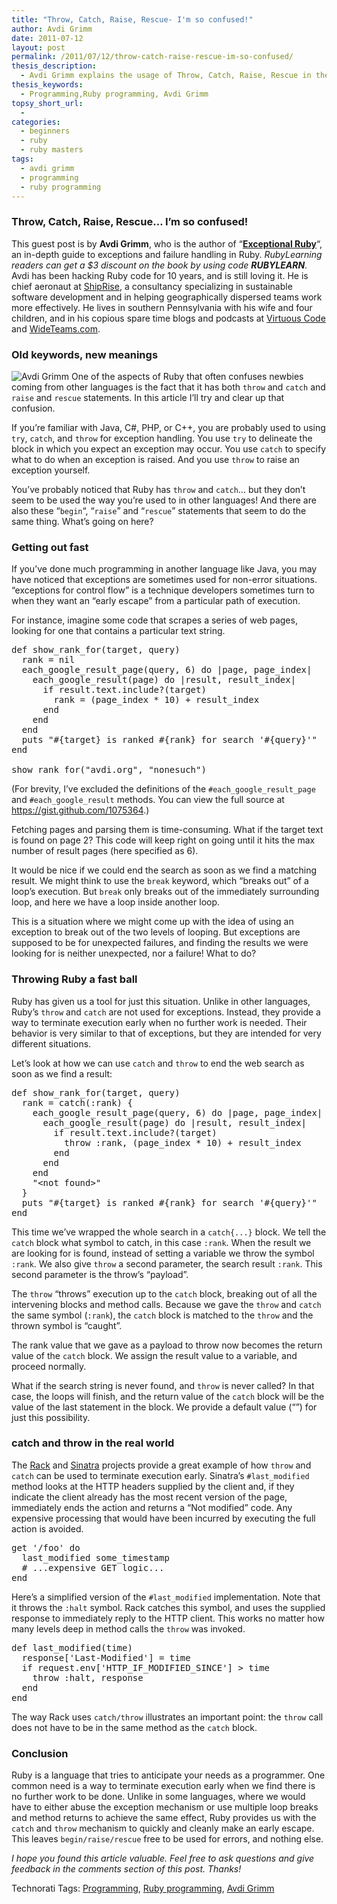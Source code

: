 ```yaml
---
title: "Throw, Catch, Raise, Rescue- I'm so confused!"
author: Avdi Grimm
date: 2011-07-12
layout: post
permalink: /2011/07/12/throw-catch-raise-rescue-im-so-confused/
thesis_description:
  - Avdi Grimm explains the usage of Throw, Catch, Raise, Rescue in the Ruby programming language.
thesis_keywords:
  - Programming,Ruby programming, Avdi Grimm
topsy_short_url:
  - 
categories:
  - beginners
  - ruby
  - ruby masters
tags:
  - avdi grimm
  - programming
  - ruby programming
---
```

<div>
  <h3>
    Throw, Catch, Raise, Rescue&#8230; I&#8217;m so confused!
  </h3>
  
  <p class="update">
    This guest post is by <strong>Avdi Grimm</strong>, who is the author of &#8220;<strong><a href="http://exceptionalruby.com/">Exceptional Ruby</a></strong>&#8220;, an in-depth guide to exceptions and failure handling in Ruby. <em>RubyLearning readers can get a $3 discount on the book by using code <strong>RUBYLEARN</strong></em>. Avdi has been hacking Ruby code for 10 years, and is still loving it. He is chief aeronaut at <a href="http://shiprise.net/">ShipRise</a>, a consultancy specializing in sustainable software development and in helping geographically dispersed teams work more effectively. He lives in southern Pennsylvania with his wife and four children, and in his copious spare time blogs and podcasts at <a href="http://avdi.org/devblog/">Virtuous Code</a> and <a href="http://wideteams.com/">WideTeams.com</a>.
  </p>
  
  <h3>
    Old keywords, new meanings
  </h3>
  
  <p class="block">
    <img class="alignright" src="http://rubylearning.com/images/avdig.jpg" alt="Avdi Grimm" /> <span class="drop_cap">O</span>ne of the aspects of Ruby that often confuses newbies coming from other languages is the fact that it has both <code>throw</code> and <code>catch</code> and <code>raise</code> and <code>rescue</code> statements. In this article I&#8217;ll try and clear up that confusion.
  </p>
  
  <p>
    If you’re familiar with Java, C#, PHP, or C++, you are probably used to using <code>try</code>, <code>catch</code>, and <code>throw</code> for exception handling. You use <code>try</code> to delineate the block in which you expect an exception may occur. You use <code>catch</code> to specify what to do when an exception is raised. And you use <code>throw</code> to raise an exception yourself.
  </p>
  
  <p>
    You&#8217;ve probably noticed that Ruby has <code>throw</code> and <code>catch</code>&#8230; but they don&#8217;t seem to be used the way you&#8217;re used to in other languages! And there are also these &#8220;<code>begin</code>&#8220;, &#8220;<code>raise</code>&#8221; and &#8220;<code>rescue</code>&#8221; statements that seem to do the same thing. What&#8217;s going on here?
  </p>
  
  <h3>
    Getting out fast
  </h3>
  
  <p>
    If you’ve done much programming in another language like Java, you may have noticed that exceptions are sometimes used for non-error situations. &#8220;exceptions for control flow&#8221; is a technique developers sometimes turn to when they want an &#8220;early escape&#8221; from a particular path of execution.
  </p>
  
  <p>
    For instance, imagine some code that scrapes a series of web pages, looking for one that contains a particular text string.
  </p>
  
  <pre>def show_rank_for(target, query)
  rank = nil
  each_google_result_page(query, 6) do |page, page_index|
    each_google_result(page) do |result, result_index|
      if result.text.include?(target)
        rank = (page_index * 10) + result_index
      end
    end
  end
  puts "#{target} is ranked #{rank} for search '#{query}'"
end

show_rank_for("avdi.org", "nonesuch")</pre>
  
  <p>
    (For brevity, I&#8217;ve excluded the definitions of the <code>#each_google_result_page</code> and <code>#each_google_result</code> methods. You can view the full source at <a href="https://gist.github.com/1075364">https://gist.github.com/1075364</a>.)
  </p>
  
  <p>
    Fetching pages and parsing them is time-consuming. What if the target text is found on page 2? This code will keep right on going until it hits the max number of result pages (here specified as 6).
  </p>
  
  <p>
    It would be nice if we could end the search as soon as we find a matching result. We might think to use the <code>break</code> keyword, which &#8220;breaks out&#8221; of a loop&#8217;s execution. But <code>break</code> only breaks out of the immediately surrounding loop, and here we have a loop inside another loop.
  </p>
  
  <p>
    This is a situation where we might come up with the idea of using an exception to break out of the two levels of looping. But exceptions are supposed to be for unexpected failures, and finding the results we were looking for is neither unexpected, nor a failure! What to do?
  </p>
  
  <h3>
    Throwing Ruby a fast ball
  </h3>
  
  <p>
    Ruby has given us a tool for just this situation. Unlike in other languages, Ruby&#8217;s <code>throw</code> and <code>catch</code> are not used for exceptions. Instead, they provide a way to terminate execution early when no further work is needed. Their behavior is very similar to that of exceptions, but they are intended for very different situations.
  </p>
  
  <p>
    Let&#8217;s look at how we can use <code>catch</code> and <code>throw</code> to end the web search as soon as we find a result:
  </p>
  
  <pre>def show_rank_for(target, query)
  rank = catch(:rank) {
    each_google_result_page(query, 6) do |page, page_index|
      each_google_result(page) do |result, result_index|
        if result.text.include?(target)
          throw :rank, (page_index * 10) + result_index
        end
      end
    end
    "&lt;not found&gt;"
  }
  puts "#{target} is ranked #{rank} for search '#{query}'"
end</pre>
  
  <p>
    This time we&#8217;ve wrapped the whole search in a <code>catch{...}</code> block. We tell the <code>catch</code> block what symbol to catch, in this case <code>:rank</code>. When the result we are looking for is found, instead of setting a variable we throw the symbol <code>:rank</code>. We also give <code>throw</code> a second parameter, the search result <code>:rank</code>. This second parameter is the throw&#8217;s &#8220;payload&#8221;.
  </p>
  
  <p>
    The <code>throw</code> &#8220;throws&#8221; execution up to the <code>catch</code> block, breaking out of all the intervening blocks and method calls. Because we gave the <code>throw</code> and <code>catch</code> the same symbol (<code>:rank</code>), the <code>catch</code> block is matched to the <code>throw</code> and the thrown symbol is &#8220;caught&#8221;.
  </p>
  
  <p>
    The rank value that we gave as a payload to throw now becomes the return value of the <code>catch</code> block. We assign the result value to a variable, and proceed normally.
  </p>
  
  <p>
    What if the search string is never found, and <code>throw</code> is never called? In that case, the loops will finish, and the return value of the <code>catch</code> block will be the value of the last statement in the block. We provide a default value (&#8220;<not found>&#8221;) for just this possibility.
  </p>
  
  <h3>
    catch and throw in the real world
  </h3>
  
  <p>
    The <a href="http://rack.rubyforge.org/">Rack</a> and <a href="http://www.sinatrarb.com/">Sinatra</a> projects provide a great example of how <code>throw</code> and <code>catch</code> can be used to terminate execution early. Sinatra&#8217;s <code>#last_modified</code> method looks at the HTTP headers supplied by the client and, if they indicate the client already has the most recent version of the page, immediately ends the action and returns a &#8220;Not modified&#8221; code. Any expensive processing that would have been incurred by executing the full action is avoided.
  </p>
  
  <pre>get '/foo' do
  last_modified some_timestamp
  # ...expensive GET logic...
end</pre>
  
  <p>
    Here&#8217;s a simplified version of the <code>#last_modified</code> implementation. Note that it throws the <code>:halt</code> symbol. Rack catches this symbol, and uses the supplied response to immediately reply to the HTTP client. This works no matter how many levels deep in method calls the <code>throw</code> was invoked.
  </p>
  
  <pre>def last_modified(time)
  response['Last-Modified'] = time
  if request.env['HTTP_IF_MODIFIED_SINCE'] &gt; time
    throw :halt, response
  end
end</pre>
  
  <p>
    The way Rack uses <code>catch/throw</code> illustrates an important point: the <code>throw</code> call does not have to be in the same method as the <code>catch</code> block.
  </p>
  
  <h3>
    Conclusion
  </h3>
  
  <p>
    Ruby is a language that tries to anticipate your needs as a programmer. One common need is a way to terminate execution early when we find there is no further work to be done. Unlike in some languages, where we would have to either abuse the exception mechanism or use multiple loop breaks and method returns to achieve the same effect, Ruby provides us with the <code>catch</code> and <code>throw</code> mechanism to quickly and cleanly make an early escape. This leaves <code>begin/raise/rescue</code> free to be used for errors, and nothing else.
  </p>
  
  <p class="alert">
    <em>I hope you found this article valuable. Feel free to ask questions and give feedback in the comments section of this post. Thanks!</em>
  </p>
</div>

Technorati Tags: <a href="http://technorati.com/tag/Programming" rel="tag">Programming</a>, <a href="http://technorati.com/tag/Ruby+programming" rel="tag">Ruby programming</a>, <a href="http://technorati.com/tag/Avdi+Grimm" rel="tag"> Avdi Grimm</a>
